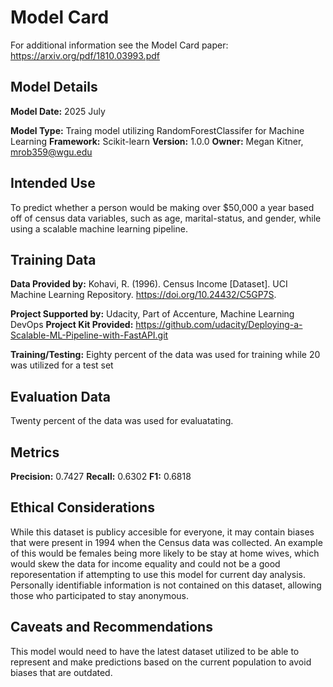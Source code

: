 # Model Card

For additional information see the Model Card paper: https://arxiv.org/pdf/1810.03993.pdf

## Model Details
**Model Date:** 2025 July 

**Model Type:** Traing model utilizing RandomForestClassifer for Machine Learning
**Framework:** Scikit-learn
**Version:**  1.0.0
**Owner:** Megan Kitner, mrob359@wgu.edu

## Intended Use
To predict whether a person would be making over $50,000 a year based off of census data variables, such as age, marital-status, and gender, while using a scalable machine learning pipeline.

## Training Data
**Data Provided by:** 
Kohavi, R. (1996). Census Income [Dataset]. UCI Machine Learning Repository. https://doi.org/10.24432/C5GP7S.

**Project Supported by:** Udacity, Part of Accenture, Machine Learning DevOps
**Project Kit Provided:** https://github.com/udacity/Deploying-a-Scalable-ML-Pipeline-with-FastAPI.git

**Training/Testing:** Eighty percent of the data was used for training while 20 was utilized for a test set

## Evaluation Data
Twenty percent of the data was used for evaluatating.

## Metrics
**Precision:** 0.7427
**Recall:** 0.6302
**F1:** 0.6818

## Ethical Considerations
While this dataset is publicy accesible for everyone, it may contain biases that were present in 1994 when the Census data was collected. An example of this would be females being more likely to be stay at home wives, which would skew the data for income equality and could not be a good reporesentation if attempting to use this model for current day analysis. Personally identifiable information is not contained on this dataset, allowing those who participated to stay anonymous.  

## Caveats and Recommendations
This model would need to have the latest dataset utilized to be able to represent and make predictions based on the current population to avoid biases that are outdated. 

